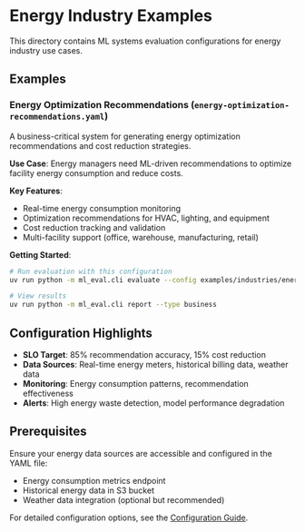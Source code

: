 # Energy Industry Examples

This directory contains ML systems evaluation configurations for energy industry use cases.

## Examples

### Energy Optimization Recommendations (`energy-optimization-recommendations.yaml`)

A business-critical system for generating energy optimization recommendations and cost reduction strategies.

**Use Case**: Energy managers need ML-driven recommendations to optimize facility energy consumption and reduce costs.

**Key Features**:
- Real-time energy consumption monitoring
- Optimization recommendations for HVAC, lighting, and equipment
- Cost reduction tracking and validation
- Multi-facility support (office, warehouse, manufacturing, retail)

**Getting Started**:
```bash
# Run evaluation with this configuration
uv run python -m ml_eval.cli evaluate --config examples/industries/energy/energy-optimization-recommendations.yaml

# View results
uv run python -m ml_eval.cli report --type business
```

## Configuration Highlights

- **SLO Target**: 85% recommendation accuracy, 15% cost reduction
- **Data Sources**: Real-time energy meters, historical billing data, weather data
- **Monitoring**: Energy consumption patterns, recommendation effectiveness
- **Alerts**: High energy waste detection, model performance degradation

## Prerequisites

Ensure your energy data sources are accessible and configured in the YAML file:
- Energy consumption metrics endpoint
- Historical energy data in S3 bucket
- Weather data integration (optional but recommended)

For detailed configuration options, see the [Configuration Guide](../../docs/user-guides/configuration.md). 